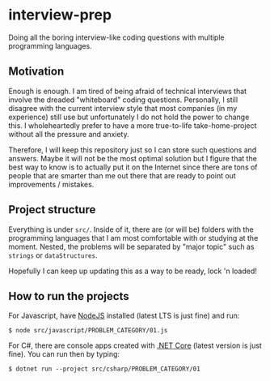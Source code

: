 # interview-prep

Doing all the boring interview-like coding questions with multiple programming languages.

## Motivation

Enough is enough. I am tired of being afraid of technical interviews that involve the dreaded "whiteboard" coding questions.
Personally, I still disagree with the current interview style that most companies (in my experience) still use but unfortunately I do not hold the power to change this. I wholeheartedly prefer to have a more true-to-life take-home-project without all the pressure and anxiety.

Therefore, I will keep this repository just so I can store such questions and answers. Maybe it will not be the most optimal solution but I figure that the best way to know is to actually put it on the Internet since there are tons of people that are smarter than me out there that are ready to point out improvements / mistakes.

## Project structure

Everything is under `src/`. Inside of it, there are (or will be) folders with the programming languages that I am most comfortable with or studying at the moment. Nested, the problems will be separated by "major topic" such as `strings` or `dataStructures`.

Hopefully I can keep up updating this as a way to be ready, lock 'n loaded!

## How to run the projects

For Javascript, have [NodeJS](https://nodejs.org/en/) installed (latest LTS is just fine) and run:

`$ node src/javascript/PROBLEM_CATEGORY/01.js`

For C#, there are console apps created with [.NET Core](https://dotnet.microsoft.com/download) (latest version is just fine). You can run then by typing:

`$ dotnet run --project src/csharp/PROBLEM_CATEGORY/01`

